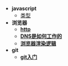 - **javascript**
  - [类型](js/type)
- **浏览器**
  - [**http**](browser/http)
  - [**DNS是如何工作的**](browser/dns)
  - [**浏览器渲染逻辑**](browser/RenderingEngine)
- **git**
  - [**git入门**](git/git)

